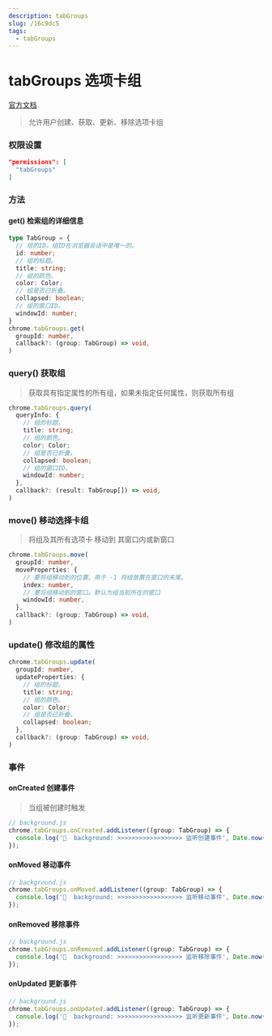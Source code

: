 ```yaml
---
description: tabGroups
slug: /16c9dc5
tags: 
  - tabGroups
---
```

# tabGroups 选项卡组
[官方文档](https://developer.chrome.com/docs/extensions/reference/tabGroups)

> 允许用户创建、获取、更新、移除选项卡组

### 权限设置

```json
"permissions": [
  "tabGroups"
]
```

### 方法

#### get() 检索组的详细信息

```ts
type TabGroup = {
  // 组的ID。组ID在浏览器会话中是唯一的。
  id: number;
  // 组的标题。
  title: string;
  // 组的颜色。
  color: Color;
  // 组是否已折叠。
  collapsed: boolean;
  // 组的窗口ID。
  windowId: number;
}
chrome.tabGroups.get(
  groupId: number,
  callback?: (group: TabGroup) => void,
)
```

### query() 获取组
> 获取具有指定属性的所有组，如果未指定任何属性，则获取所有组

```ts
chrome.tabGroups.query(
  queryInfo: {
    // 组的标题。
    title: string;
    // 组的颜色。
    color: Color;
    // 组是否已折叠。
    collapsed: boolean;
    // 组的窗口ID。
    windowId: number;
  },
  callback?: (result: TabGroup[]) => void,
)
```

### move() 移动选择卡组
> 将组及其所有选项卡 移动到 其窗口内或新窗口

```ts
chrome.tabGroups.move(
  groupId: number,
  moveProperties: {
    // 要将组移动到的位置。用于 -1 将组放置在窗口的末尾。
    index: number,
    // 要将组移动到的窗口。默认为组当前所在的窗口
    windowId: number,
  },
  callback?: (group: TabGroup) => void,
)
```

### update() 修改组的属性

```ts
chrome.tabGroups.update(
  groupId: number,
  updateProperties: {
    // 组的标题。
    title: string;
    // 组的颜色。
    color: Color;
    // 组是否已折叠。
    collapsed: boolean;
  },
  callback?: (group: TabGroup) => void,
)
```

### 事件

#### onCreated 创建事件
> 当组被创建时触发

```ts
// background.js
chrome.tabGroups.onCreated.addListener((group: TabGroup) => {
  console.log('🍄  background: >>>>>>>>>>>>>>>>>> 监听创建事件', Date.now(), group);
});
```


#### onMoved 移动事件

```ts
// background.js
chrome.tabGroups.onMoved.addListener((group: TabGroup) => {
  console.log('🍄  background: >>>>>>>>>>>>>>>>>> 监听移动事件', Date.now(), group);
});
```


#### onRemoved 移除事件

```ts
// background.js
chrome.tabGroups.onRemoved.addListener((group: TabGroup) => {
  console.log('🍄  background: >>>>>>>>>>>>>>>>>> 监听移除事件', Date.now(), group);
});
```


#### onUpdated 更新事件

```ts
// background.js
chrome.tabGroups.onUpdated.addListener((group: TabGroup) => {
  console.log('🍄  background: >>>>>>>>>>>>>>>>>> 监听更新事件', Date.now(), group);
});
```



